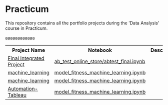 # Practicum
  This repository contains all the portfolio projects during the 'Data Analysis' course in Practicum.  
  <table>
  <th>Project Name</th><th>Notebook</th><th>Description</th><th>Dependencies</th><th>Sprint</th>
   <tr>
  <td><a href="ab_test_online_store/abtest_final.ipynb">Final Integrated Project</a></td><td><a href="ab_test_online_store/abtest_final.ipynb">ab_test_online_store/abtest_final.ipynb</a></td>aaa<td></td><td>aaa</td>
  </tr>
  <tr>
  <td><a href="machine_learning/model_fitness_machine_learning.ipynb">machine_learning</a></td><td><a href="machine_learning/model_fitness_machine_learning.ipynb">model_fitness_machine_learning.ipynb</a></td>aaa<td></td><td>aaa</td>
  </tr>
  <tr>
  <td><a href="">machine_learning</a></td><td><a href="machine_learning/model_fitness_machine_learning.ipynb">model_fitness_machine_learning.ipynb</a></td>aaa<td></td><td>aaa</td>
  </tr>
   <tr>
  <td><a href="">Automation-Tableau</a></td><td><a href="automation">model_fitness_machine_learning.ipynb</a></td>aaa<td></td><td>aaa</td>
  </tr>
  </table>
